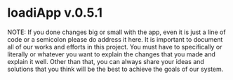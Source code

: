 # loadiApp v.0.5.1  

NOTE: If you done changes big or small with the app, even it is just a line of code or a semicolon please do address it here. It is important
to document all of our works and efforts in this project. You must have to specifically or literally or whatever you want to explain the changes
that you made and explain it well. Other than that, you can always share your ideas and solutions that you think will be the best to achieve the goals
of our system.


